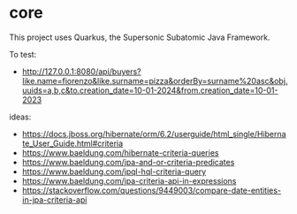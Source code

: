 # core

This project uses Quarkus, the Supersonic Subatomic Java Framework.

To test:
- http://127.0.0.1:8080/api/buyers?like.name=fiorenzo&like.surname=pizza&orderBy=surname%20asc&obj.uuids=a,b,c&to.creation_date=10-01-2024&from.creation_date=10-01-2023


ideas:
- https://docs.jboss.org/hibernate/orm/6.2/userguide/html_single/Hibernate_User_Guide.html#criteria
- https://www.baeldung.com/hibernate-criteria-queries
- https://www.baeldung.com/jpa-and-or-criteria-predicates
- https://www.baeldung.com/jpql-hql-criteria-query
- https://www.baeldung.com/jpa-criteria-api-in-expressions
- https://stackoverflow.com/questions/9449003/compare-date-entities-in-jpa-criteria-api
